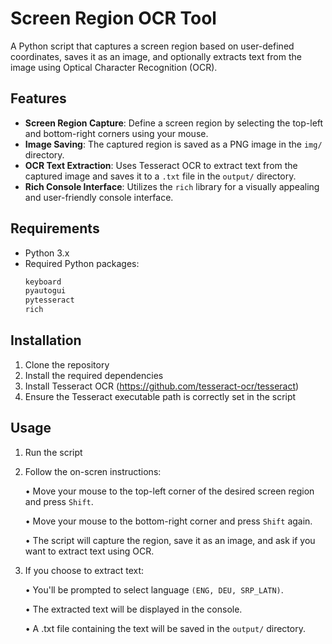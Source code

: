 # Screen Region OCR Tool

A Python script that captures a screen region based on user-defined coordinates, saves it as an image, and optionally extracts text from the image using Optical Character Recognition (OCR).

## Features

- **Screen Region Capture**: Define a screen region by selecting the top-left and bottom-right corners using your mouse.
- **Image Saving**: The captured region is saved as a PNG image in the `img/` directory.
- **OCR Text Extraction**: Uses Tesseract OCR to extract text from the captured image and saves it to a `.txt` file in the `output/` directory.
- **Rich Console Interface**: Utilizes the `rich` library for a visually appealing and user-friendly console interface.

## Requirements

- Python 3.x
- Required Python packages:
  ```bash
  keyboard
  pyautogui
  pytesseract
  rich

## Installation

1) Clone the repository
2) Install the required dependencies
3) Install Tesseract OCR (https://github.com/tesseract-ocr/tesseract)
4) Ensure the Tesseract executable path is correctly set in the script

## Usage
1) Run the script
2) Follow the on-scren instructions:

      • Move your mouse to the top-left corner of the desired screen region and press `Shift`.

      • Move your mouse to the bottom-right corner and press `Shift` again.

      • The script will capture the region, save it as an image, and ask if you want to extract text using OCR.

3) If you choose to extract text:

      • You'll be prompted to select language `(ENG, DEU, SRP_LATN)`.

      • The extracted text will be displayed in the console.
  
      • A .txt file containing the text will be saved in the `output/` directory.
